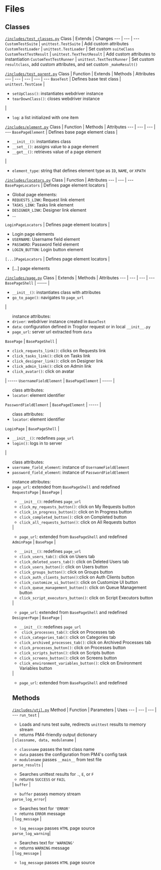 # Files 

## Classes

[`/includes/test_classes.py`](https://github.com/ProcessMaker/pm4-selenium-tests/blob/master/includes/test_classes.py "test_classes.py")
Class | Extends | Changes
--- | --- | ---
`CustomTestSuite` | `unittest.TestSuite` | Add custom attributes
`CustomTestLoader` | `unittest.TestLoader` | Set custom `suiteClass`
`CustomTextTestResult` | `unittest.TextTestResult` | Add custom attributes to instantiation
`CustomTextTestRunner` | `unittest.TextTestRunner` | Set custom `resultclass`, add custom attributes, and set custom `_makeResult()`

[`/includes/test_parent.py`](https://github.com/ProcessMaker/pm4-selenium-tests/blob/master/includes/test_parent.py "test_parent.py")
Class | Function | Extends | Methods | Attributes
--- | --- | --- | --- | ---
`BaseTest` | Defines base test class | `unittest.TestCase` | <ul><li>`setUpClass()`: instantiates webdriver instance</li><li>`tearDownClass()`: closes webdriver instance</li></ul> | <ul><li>`log`: a list initialized with one item</li></ul>

[`/includes/element.py`](https://github.com/ProcessMaker/pm4-selenium-tests/blob/master/includes/element.py "element.py")
Class | Function | Methods | Attributes
--- | --- | --- | ---
`BasePageElement` | Defines base page element class | <ul><li>`__init__()`: instantiates class</li><li>`__set__()`: assigns value to a page element</li><li>`__get__()`: retrieves value of a page element</li></ul> | <ul><li>`element_type`: string that defines element type as `ID`, `NAME`, or `XPATH`</li></ul>

[`/includes/locators.py`](https://github.com/ProcessMaker/pm4-selenium-tests/blob/master/includes/locators.py "locators.py")
Class | Function | Attributes
--- | --- | ---
`BasePageLocators` | Defines page element locators | <ul><li>Global page elements:</li><li>`REQUESTS_LINK`: Request link element</li><li>`TASKS_LINK`: Tasks link element</li><li>`DESIGNER_LINK`: Designer link element</li><li>...</li></ul>
`LoginPageLocators` | Defines page element locators | <ul><li>Login page elements</li><li>`USERNAME`: Username field element</li><li>`PASSWORD`: Password field element</li><li>`LOGIN_BUTTON`: Login button element</li></ul>
`[...]PageLocators` | Defines page element locators | <ul><li>[...] page elements</li></ul>

[`/includes/page.py`](https://github.com/ProcessMaker/pm4-selenium-tests/blob/master/includes/page.py "page.py")
Class | Extends | Methods | Attributes
--- | --- | --- | ---
`BasePageShell` | ----- | <ul><li>`__init__()`: instantiates class with attributes</li><li>`go_to_page()`: navigates to `page_url`</li></ul> | <ul>instance attributes:<li>`driver`: webdriver instance created in `BaseTest`</li><li>`data`: configuration defined in Trogdor request or in local `__init__.py`</li><li>`page_url`: server url extracted from `data`</li></ul>
`BasePage` | `BasePageShell` | <ul><li>`click_requests_link()`: clicks on Requests link</li><li>`click_tasks_link()`: click on Tasks link</li><li>`click_designer_link()`: click on Designer link</li><li>`click_admin_link()`: click on Admin link</li><li>`click_avatar()`: click on avatar</li></ul> | -----
`UsernameFieldElement` | `BasePageElement` | ----- | <ul>class attributes:<li>`locator`: element identifier</li></ul>
`PasswordFieldElement` | `BasePageElement` | ----- | <ul>class attributes:<li>`locator`: element identifier</li></ul>
`LoginPage` | `BasePageShell` | <ul><li>`__init__()`: redefines `page_url`</li><li>`login()`: logs in to server</ul> | <ul>class attributes:<li>`username_field_element`: instance of `UsernameFieldElement`</li><li>`password_field_element`: instance of `PasswordFieldElement`</li></ul><ul>instance attributes:<li>`page_url`: extended from `BasePageShell` and redefined</li>
`RequestsPage` | `BasePage` | <ul><li>`__init__()`: redefines `page_url`</li><li>`click_my_requests_button()`: click on My Requests button</li><li>`click_in_progress_button()`: click on In Progress button</li><li>`click_completed_button()`: click on Completed button</li><li>`click_all_requests_button()`: click on All Requests button</li></ul> | <ul><li>`page_url`: extended from `BasePageShell` and redefined</li></ul>
`AdminPage` | `BasePage` | <ul><li>`__init__()`: redefines `page_url`</li><li>`click_users_tab()`: click on Users tab</li><li>`click_deleted_users_tab()`: click on Deleted Users tab</li><li>`click_users_button()`: click on Users button</li><li>`click_groups_button()`: click on Groups button</li><li>`click_auth_clients_button()`:click on Auth Clients button</li><li>`click_customize_ui_button()`: click on Customize UI button</li><li>`click_queue_management_button()`: click on Queue Management button</li><li>`click_script_executors_button()`: click on Script Executors button</ul> | <ul><li>`page_url`: extended from `BasePageShell` and redefined</li></ul>
`DesignerPage` | `BasePage` | <ul><li>`__init__()`: redefines `page_url`</li><li>` click_processes_tab()`: click on Processes tab</li><li>`click_categories_tab()`: click on Categories tab</li><li>`click_archived_processes_tab()`: click on Archived Processes tab</li><li>`click_processes_button()`: click on Processes button</li><li>`click_scripts_button()`: click on Scripts button</li><li>`click_screens_button()`: click on Screens button</li><li>`click_environment_variables_button()`: click on Environment Variables button</li></ul> | <ul><li>`page_url`: extended from `BasePageShell` and redefined</li></ul>

## Methods

[`/includes/util.py`](https://github.com/ProcessMaker/pm4-selenium-tests/blob/master/includes/util.py "util.py")
Method | Function | Parameters | Uses
--- | --- | --- | ---
`run_test` | <ul><li>Loads and runs test suite, redirects `unittest` results to memory stream</li><li>returns PM4-friendly output dictionary</li></ul> | `classname, data, modulename` | <ul><li>`classname` passes the test class name</li><li>`data` passes the configuration from PM4's config task</li><li>`modulename` passes `__main__` from test file</li></ul>
`parse_results` | <ul><li>Searches unittest results for `.`, `E`, or `F`</li><li>returns `SUCCESS` or `FAIL`</li></ul> | `buffer` | <ul><li>`buffer` passes memory stream</li></ul>
`parse_log_error`| <ul><li>Searches text for `'ERROR'`</li><li>returns `ERROR` message</li></ul> | `log_message` | <ul><li>`log_message` passes `HTML` page source</li></ul>
`parse_log_warning`| <ul><li>Searches text for `'WARNING'`</li><li>returns `WARNING` message</li></ul> | `log_message` | <ul><li>`log_message` passes `HTML` page source</li></ul>


